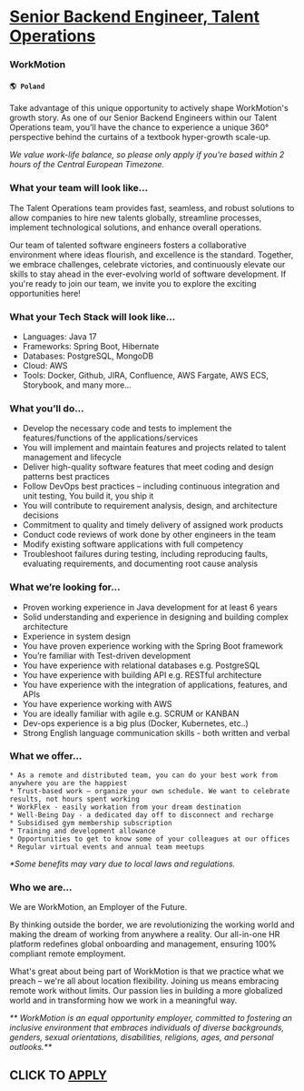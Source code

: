 # [Senior Backend Engineer, Talent Operations](https://www.remotewlb.com/apply/senior-backend-engineer-talent-operations)  
### WorkMotion  
#### `🌎 Poland`  

Take advantage of this unique opportunity to actively shape WorkMotion's growth story. As one of our Senior Backend Engineers within our Talent Operations team, you’ll have the chance to experience a unique 360° perspective behind the curtains of a textbook hyper-growth scale-up.

 _We value work-life balance, so please only apply if you're based within 2 hours of the Central European Timezone._

### What your team will look like…

The Talent Operations team provides fast, seamless, and robust solutions to allow companies to hire new talents globally, streamline processes, implement technological solutions, and enhance overall operations.

Our team of talented software engineers fosters a collaborative environment where ideas flourish, and excellence is the standard. Together, we embrace challenges, celebrate victories, and continuously elevate our skills to stay ahead in the ever-evolving world of software development. If you're ready to join our team, we invite you to explore the exciting opportunities here!

### What your Tech Stack will look like…

  * Languages: Java 17
  * Frameworks: Spring Boot, Hibernate
  * Databases: PostgreSQL, MongoDB
  * Cloud: AWS
  * Tools: Docker, Github, JIRA, Confluence, AWS Fargate, AWS ECS, Storybook, and many more…

### What you’ll do…

  * Develop the necessary code and tests to implement the features/functions of the applications/services
  * You will implement and maintain features and projects related to talent management and lifecycle
  * Deliver high-quality software features that meet coding and design patterns best practices
  * Follow DevOps best practices – including continuous integration and unit testing, You build it, you ship it
  * You will contribute to requirement analysis, design, and architecture decisions
  * Commitment to quality and timely delivery of assigned work products
  * Conduct code reviews of work done by other engineers in the team
  * Modify existing software applications with full competency
  * Troubleshoot failures during testing, including reproducing faults, evaluating requirements, and documenting root cause analysis

### What we’re looking for…

  * Proven working experience in Java development for at least 6 years
  * Solid understanding and experience in designing and building complex architecture
  * Experience in system design
  * You have proven experience working with the Spring Boot framework
  * You’re familiar with Test-driven development
  * You have experience with relational databases e.g. PostgreSQL
  * You have experience with building API e.g. RESTful architecture
  * You have experience with the integration of applications, features, and APIs
  * You have experience working with AWS
  * You are ideally familiar with agile e.g. SCRUM or KANBAN
  * Dev-ops experience is a big plus (Docker, Kubernetes, etc..)
  * Strong English language communication skills - both written and verbal

### What we offer…

    * As a remote and distributed team, you can do your best work from anywhere you are the happiest 
    * Trust-based work – organize your own schedule. We want to celebrate results, not hours spent working 
    * WorkFlex - easily workation from your dream destination 
    * Well-Being Day - a dedicated day off to disconnect and recharge
    * Subsidised gym membership subscription
    * Training and development allowance
    * Opportunities to get to know some of your colleagues at our offices 
    * Regular virtual events and annual team meetups 

_*Some benefits may vary due to local laws and regulations._

### Who we are…

We are WorkMotion, an Employer of the Future.

By thinking outside the border, we are revolutionizing the working world and making the dream of working from anywhere a reality. Our all-in-one HR platform redefines global onboarding and management, ensuring 100% compliant remote employment.

What's great about being part of WorkMotion is that we practice what we preach – we're all about location flexibility. Joining us means embracing remote work without limits. Our passion lies in building a more globalized world and in transforming how we work in a meaningful way.

 _** WorkMotion is an equal opportunity employer, committed to fostering an inclusive environment that embraces individuals of diverse backgrounds, genders, sexual orientations, disabilities, religions, ages, and personal outlooks.**_

  
## CLICK TO [APPLY](https://www.remotewlb.com/apply/senior-backend-engineer-talent-operations)

